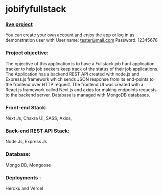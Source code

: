# jobifyfullstack
### [live project](https://jobsapps.vercel.app/)

You can create your own account and enjoy the app or log in as demonstration user with 
User name: tester@mail.com
Password: 12345678

### Project objective: 
The opjective of this application is to have a Fullstack job hunt application tracker to help job seekers keep track of the status of their job applications.
The Application has a backend REST API created with node.js and Express.js framework which sends JSON response from its end-points to the frontend over HTTP request. The frontend UI was created with a React.js framework called Next.js and axios for making endpoints requests to the backend server. Database is managed with MongoDB databases. 

### Front-end Stack: 
Next Js, Chakra UI, SASS, Axios, 

### Back-end REST API Stack: 
Node Js, Express Js

### Database: 
Mongo DB, Mongoose

### Deployments : 
Heroku and Vercel




